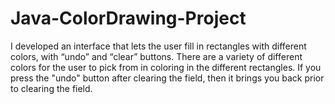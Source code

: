 # Java-ColorDrawing-Project

I developed an interface that lets the user fill in rectangles with different colors, with “undo” and “clear” buttons. There are a variety of different colors for the user to pick from in coloring in the different rectangles. If you press the "undo" button after clearing the field, then it brings you back prior to clearing the field.

